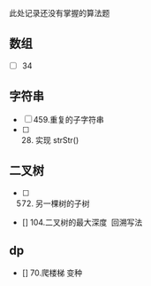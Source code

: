 此处记录还没有掌握的算法题
## 数组
 - [ ] 34
## 字符串
 - [ ] 459.重复的子字符串
 - [ ] 28. 实现 strStr()
 ## 二叉树
 - [ ] 572. 另一棵树的子树
 - [] 104.二叉树的最大深度  回溯写法
 ## dp
 - [] 70.爬楼梯 变种